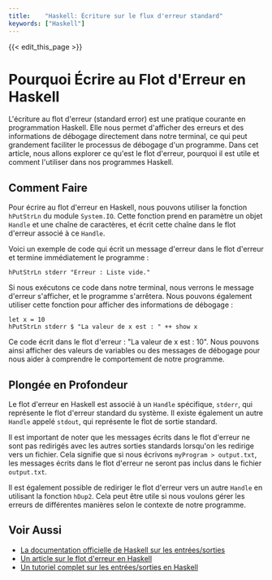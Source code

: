 ```yaml
---
title:    "Haskell: Écriture sur le flux d'erreur standard"
keywords: ["Haskell"]
---
```


{{< edit_this_page >}}

# Pourquoi Écrire au Flot d'Erreur en Haskell 

L'écriture au flot d'erreur (standard error) est une pratique courante en programmation Haskell. Elle nous permet d'afficher des erreurs et des informations de débogage directement dans notre terminal, ce qui peut grandement faciliter le processus de débogage d'un programme. Dans cet article, nous allons explorer ce qu'est le flot d'erreur, pourquoi il est utile et comment l'utiliser dans nos programmes Haskell.

## Comment Faire 

Pour écrire au flot d'erreur en Haskell, nous pouvons utiliser la fonction `hPutStrLn` du module `System.IO`. Cette fonction prend en paramètre un objet `Handle` et une chaîne de caractères, et écrit cette chaîne dans le flot d'erreur associé à ce `Handle`. 

Voici un exemple de code qui écrit un message d'erreur dans le flot d'erreur et termine immédiatement le programme :

```
hPutStrLn stderr "Erreur : Liste vide."
```

Si nous exécutons ce code dans notre terminal, nous verrons le message d'erreur s'afficher, et le programme s'arrêtera. Nous pouvons également utiliser cette fonction pour afficher des informations de débogage :

```
let x = 10
hPutStrLn stderr $ "La valeur de x est : " ++ show x
```

Ce code écrit dans le flot d'erreur : "La valeur de x est : 10". Nous pouvons ainsi afficher des valeurs de variables ou des messages de débogage pour nous aider à comprendre le comportement de notre programme.

## Plongée en Profondeur 

Le flot d'erreur en Haskell est associé à un `Handle` spécifique, `stderr`, qui représente le flot d'erreur standard du système. Il existe également un autre `Handle` appelé `stdout`, qui représente le flot de sortie standard.

Il est important de noter que les messages écrits dans le flot d'erreur ne sont pas redirigés avec les autres sorties standards lorsqu'on les redirige vers un fichier. Cela signifie que si nous écrivons `myProgram > output.txt`, les messages écrits dans le flot d'erreur ne seront pas inclus dans le fichier `output.txt`.

Il est également possible de rediriger le flot d'erreur vers un autre `Handle` en utilisant la fonction `hDup2`. Cela peut être utile si nous voulons gérer les erreurs de différentes manières selon le contexte de notre programme.

## Voir Aussi 

- [La documentation officielle de Haskell sur les entrées/sorties](https://hackage.haskell.org/package/base-4.12.0.0/docs/System-IO.html)
- [Un article sur le flot d'erreur en Haskell](https://wiki.haskell.org/Introduction_to_IO#Standard_And_Error_IO) 
- [Un tutoriel complet sur les entrées/sorties en Haskell](https://www.schoolofhaskell.com/school/to-infinity-and-beyond/pick-of-the-week/Simple%20examples#appendix-io)